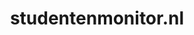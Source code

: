 ---
layout: post
title: "studentenmonitor.nl"
internal_url: "/dutchgov/studentenmonitor.nl.html"
subdomains_count: 2
all_subdomains_count: 2
urls_count: 2
ssl_rank: 0
http_rank: 62
url_link: /data/studentenmonitor.nl/urls.txt
all_subdomains_link: /data/studentenmonitor.nl/all_subdomains.txt
subdomains_link: /data/studentenmonitor.nl/subdomains.txt
categories: dutchgov
---